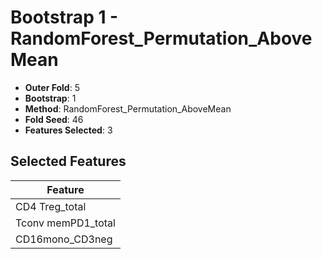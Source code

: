 # Bootstrap 1 - RandomForest_Permutation_AboveMean

- **Outer Fold**: 5
- **Bootstrap**: 1
- **Method**: RandomForest_Permutation_AboveMean
- **Fold Seed**: 46
- **Features Selected**: 3

## Selected Features

| Feature |
|---------|
| CD4 Treg_total |
| Tconv memPD1_total |
| CD16mono_CD3neg |
